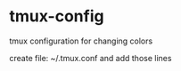 # tmux-config
tmux configuration for changing colors

create file: ~/.tmux.conf and add those lines
